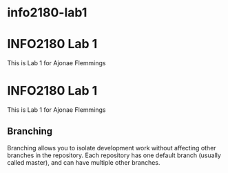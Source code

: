 # info2180-lab1
# INFO2180 Lab 1

This is Lab 1 for Ajonae Flemmings

# INFO2180 Lab 1

This is Lab 1 for Ajonae Flemmings

## Branching

Branching allows you to isolate development work without affecting other branches in the repository. Each repository has one default branch (usually called master), and can have multiple other branches.
